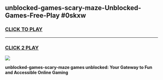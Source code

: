 
## unblocked-games-scary-maze-Unblocked-Games-Free-Play #0skxw
<h3>
<a href="https://us.freeplayer.one?title=unblocked-games-scary-maze&ref=9M">CLICK TO PLAY</a></h3>
<hr>

<h3>
<a href="https://us.freeplayer.one?title=unblocked-games-scary-maze&ref=9M">CLICK 2 PLAY</a>
  
</h3>

<a href="https://us.freeplayer.one?title=unblocked-games-scary-maze&ref=9M"><img src="https://clearcache.store/games.png"></a>


**unblocked-games-scary-maze games unblocked: Your Gateway to Fun and Accessible Online Gaming**

